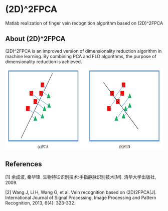 # (2D)^2FPCA
Matlab realization of finger vein recognition algorithm based on (2D)^2FPCA

## About (2D)^2FPCA

(2D)^2FPCA is an improved version of dimensionality reduction algorithm in machine learning.
By combining PCA and FLD algorithms, the purpose of dimensionality reduction is achieved.

<p align="center">
  <img width="670" height="260" src=./picture/pca-fld.png>
</p>






## References

[1] 余成波, 秦华锋. 生物特征识别技术:手指静脉识别技术[M]. 清华大学出版社, 2009.

[2] Wang J, Li H, Wang G, et al. Vein recognition based on (2D)2FPCA[J]. International Journal of Signal Processing, Image Processing and Pattern Recognition, 2013, 6(4): 323-332.
